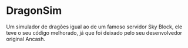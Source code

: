 # DragonSim
Um simulador de dragões igual ao de um famoso servidor Sky Block, ele teve o seu código melhorado, já que foi deixado pelo seu desenvolvedor original Ancash.
